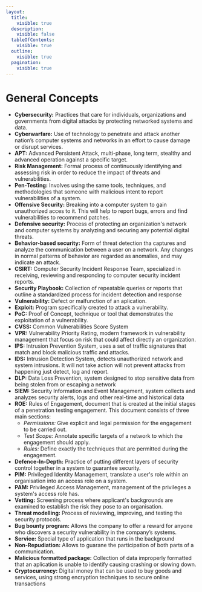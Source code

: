 ```yaml
---
layout:
  title:
    visible: true
  description:
    visible: false
  tableOfContents:
    visible: true
  outline:
    visible: true
  pagination:
    visible: true
---
```


# General Concepts

* **Cybersecurity:** Practices that care for individuals, organizations and governments from digital attacks by protecting networked systems and data.
* **Cyberwarfare:** Use of technology to penetrate and attack another nation’s computer systems and networks in an effort to cause damage or disrupt services.
* **APT:** Advanced Persistent Attack, multi-phase, long term, stealthy and advanced operation against a specific target.
* **Risk Management:** Formal process of continuously identifying and assessing risk in order to reduce the impact of threats and vulnerabilities.
* **Pen-Testing:** Involves using the same tools, techniques, and methodologies that someone with malicious intent to report vulnerabilities of a system.
* **Offensive Security:** Breaking into a computer system to gain unauthorized acces to it. This will help to report bugs, errors and find vulnerabilities to recommend patches.
* **Defensive security:** Process of protecting an organization's network and computer systems by analyzing and securing any potential digital threats.
* **Behavior-based security:** Form of threat detection tha captures and analyze the communication between a user on a network. Any changes in normal patterns of behavior are regarded as anomalies, and may indicate an attack.
* **CSIRT:** Computer Security Incident Response Team, specialized in receiving, reviewing and responding to computer security incident reports.
* **Security Playbook:** Collection of repeatable queries or reports that outline a standardized process for incident detection and response
* **Vulnerability:** Defect or malfunction of an aplication.
* **Exploit:** Program specifically created to attack a vulnerability.
* **PoC:** Proof of Concept, technique or tool that demonstrates the exploitation of a vulnerability.
* **CVSS:** Common Vulnerabilities Score System
* **VPR:** Vulnerability Priority Rating, modern framework in vulnerability management that focus on risk that could affect directly an organization.
* **IPS:** Intrusion Prevention System, uses a set of traffic signatures that match and block malicious traffic and attacks.
* **IDS:** Intrusion Detection System, detects unauthorized network and system intrusions. It will not take action will not prevent attacks from happening just detect, log and report.
* **DLP:** Data Loss Prevention, system designed to stop sensitive data from being stolen from or escaping a network
* **SIEM:** Security Information and Event Management, system collects and analyzes security alerts, logs and other real-time and historical data
* **ROE:** Rules of Engagement, document that is created at the initial stages of a penetration testing engagement. This document consists of three main sections:
  * _Permissions:_ Give explicit and legal permission for the engagement to be carried out.
  * _Test Scope:_ Annotate specific targets of a network to which the engagement should apply.
  * _Rules:_ Define exactly the techniques that are permitted during the engagement.
* **Defence-In-Depth:** Practice of putting different layers of security control together in a system to guarantee security.
* **PIM:** Privileged Identity Management, translate a user's role within an organisation into an access role on a system.
* **PAM:** Privileged Access Management, management of the privileges a system's access role has.
* **Vetting:** Screening process where applicant's backgrounds are examined to establish the risk they pose to an organisation.
* **Threat modelling:** Process of reviewing, improving, and testing the security protocols.
* **Bug bounty program:** Allows the company to offer a reward for anyone who discovers a security vulnerability in the company’s systems.
* **Service:** Special type of application that runs in the background
* **Non-Repudiation:** Allows to guarane the participation of both parts of a communication.
* **Malicious formatted package:** Collection of data improperly formatted that an aplication is unable to identify causing crashing or slowing down.
* **Cryptocurrency:** Digital money that can be used to buy goods and services, using strong encryption techniques to secure online transactions

